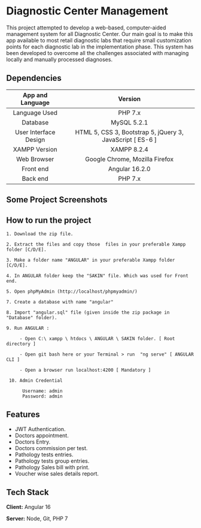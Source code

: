 # 	Diagnostic Center Management

This project attempted to develop a web-based, computer-aided management system for all Diagnostic Center. Our main goal is to make this app available to most retail diagnostic labs that require small customization points for each diagnostic lab in the implementation phase. This system has been developed to overcome all the challenges associated with managing locally and manually processed diagnoses.

## Dependencies

| App and Language        | Version                                                     |
| :------:                | :------:                                                    |
| Language Used           | PHP 7.x                                                      |
| Database                | MySQL 5.2.1                                                 |
| User Interface Design   | HTML 5, CSS 3, Bootstrap 5, jQuery 3, JavaScript [ ES-6 ]   |
| XAMPP Version           | XAMPP 8.2.4                                                 |
| Web Browser             | Google Chrome, Mozilla Firefox                              |
| Front end               | Angular 16.2.0                                            |
| Back end                | PHP 7.x                                            |



## Some Project Screenshots


  ## How to run the project
    1. Download the zip file.

    2. Extract the files and copy those  files in your preferable Xampp folder [C/D/E].

    3. Make a folder name "ANGULAR" in your preferable Xampp folder [C/D/E].
    
    4. In ANGULAR folder keep the "SAKIN" file. Which was used for Front end.

    5. Open phpMyAdmin (http://localhost/phpmyadmin/)

    7. Create a database with name "angular" 

    8. Import "angular.sql" file (given inside the zip package in "Database" folder).

    9. Run ANGULAR :

         - Open C:\ xampp \ htdocs \ ANGULAR \ SAKIN folder. [ Root directory ]

         - Open git bash here or your Terminal > run  "ng serve" [ ANGULAR CLI ]

         - Open a browser run localhost:4200 [ Mandatory ]

     10. Admin Credential

          Username: admin
          Password: admin

## Features

- JWT Authentication.
- Doctors appointment.
- Doctors Entry.
- Doctors commission per test.
- Pathology tests entries.
- Pathology tests group entries.
- Pathology Sales bill with print.
- Voucher wise sales details report.
  

## Tech Stack

**Client:** Angular 16

**Server:** Node, Git, PHP 7

